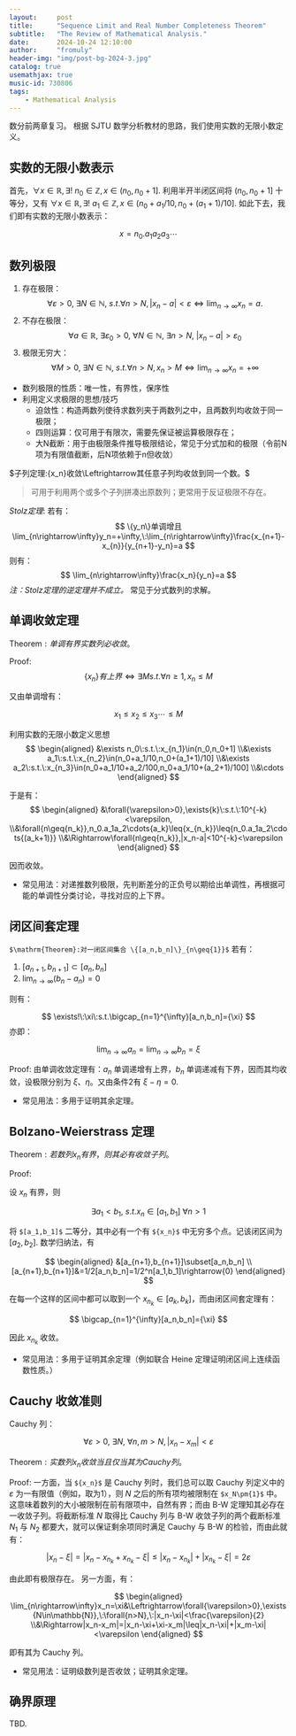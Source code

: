 ```yaml
---
layout:     post
title:      "Sequence Limit and Real Number Completeness Theorem"
subtitle:   "The Review of Mathematical Analysis."
date:       2024-10-24 12:10:00
author:     "fromuly"
header-img: "img/post-bg-2024-3.jpg"
catalog: true
usemathjax: true
music-id: 730806
tags:
    - Mathematical Analysis
---
```


数分前两章复习。
根据 SJTU 数学分析教材的思路，我们使用实数的无限小数定义。

## 实数的无限小数表示

首先，$\forall{x}\in{\mathbb{R}}, \exists!\:n_0\in{\mathbb{Z}},x\in(n_0,n_0+1]$. 利用半开半闭区间将 $(n_0,n_0+1]$ 十等分，又有 $\forall{x}\in{\mathbb{R}}, \exists!\:a_1\in{\mathbb{Z}},x\in(n_0+a_1/10,n_0+(a_1+1)/10]$. 如此下去，我们即有实数的无限小数表示：

$$
    x=n_0.a_1a_2a_3\cdots
$$

## 数列极限

1. 存在极限：
   $$
        \forall{\varepsilon}>0,\:\exists{N\in{\mathbb{N}}},\:s.t.\forall{n>N}, |x_n-a|<\varepsilon\Leftrightarrow\lim_{n\rightarrow\infty}x_n=a.
    $$
2. 不存在极限：
    $$
        \forall{a\in{\mathbb{R}}},\:\exists\varepsilon_0>0,\:\forall{N\in\mathbb{N}},\:\exists{n>N},\:|x_n-a|>\varepsilon_0
    $$
3. 极限无穷大：
    $$
        \forall{M>0},\:\exists{N\in{\mathbb{N}}},\:s.t.\forall{n>N},x_n>M\Leftrightarrow{\lim_{n\rightarrow\infty}}x_n=+\infty
    $$

- 数列极限的性质：唯一性，有界性，保序性
- 利用定义求极限的思想/技巧
  - 迫敛性：构造两数列使待求数列夹于两数列之中，且两数列均收敛于同一极限；
  - 四则运算：仅可用于有限次，需要先保证被运算极限存在；
  - 大N截断：用于由极限条件推导极限结论，常见于分式加和的极限（令前N项为有限值截断，后N项依赖于n但收敛）

$子列定理:{x_n}收敛\Leftrightarrow其任意子列均收敛到同一个数。$
> 可用于利用两个或多个子列拼凑出原数列；更常用于反证极限不存在。

$Stolz定理:$
若有：
$$
    \{y_n\}单调增且\lim_{n\rightarrow\infty}y_n=+\infty,\:\lim_{n\rightarrow\infty}\frac{x_{n+1}-x_{n}}{y_{n+1}-y_n}=a
$$
则有：
$$
    \lim_{n\rightarrow\infty}\frac{x_n}{y_n}=a
$$
*注：Stolz定理的逆定理并不成立。*
常见于分式数列的求解。

## 单调收敛定理

$\mathrm{Theorem}:单调有界实数列必收敛。$

$\mathrm{Proof}:$
$$\{x_n\} 有上界 \Leftrightarrow \exists{M}s.t.\forall{n\geq1},x_n\leq{M}$$

又由单调增有：

$$x_1\leq x_2\leq x_3\cdots\leq M$$

利用实数的无限小数定义思想
$$
\begin{aligned}
    &\exists n_0\:s.t.\:x_{n_1}\in(n_0,n_0+1]
    \\&\exists a_1\:s.t.\:x_{n_2}\in(n_0+a_1/10,n_0+(a_1+1)/10]
    \\&\exists a_2\:s.t.\:x_{n_3}\in(n_0+a_1/10+a_2/100,n_0+a_1/10+(a_2+1)/100]
    \\&\cdots
\end{aligned}
$$

于是有：
$$
\begin{aligned}
    &\forall{\varepsilon>0},\exists{k}\:s.t.\:10^{-k}<\varepsilon,
    \\&\forall{n\geq{n_k}},n_0.a_1a_2\cdots{a_k}\leq{x_{n_k}}\leq{n_0.a_1a_2\cdots{(a_k+1)}}
    \\&\Rightarrow\forall{n\geq{n_k}},|x_n-a|<10^{-k}<\varepsilon
\end{aligned}
$$

因而收敛。

- 常见用法：对递推数列极限，先判断差分的正负号以期给出单调性，再根据可能的单调性分类讨论，寻找对应的上下界。

## 闭区间套定理

`$\mathrm{Theorem}:对一闭区间集合 \{[a_n,b_n]\}_{n\geq{1}}$`
若有：

1. $[a_{n+1},b_{n+1}]\subset[a_n,b_n]$
2. $\lim_{n\rightarrow\infty}(b_n-a_n)=0$

则有：

$$
    \exists!\:\xi\:s.t.\bigcap_{n=1}^{\infty}[a_n,b_n]={\xi}
$$
亦即：

$$
    \lim_{n\rightarrow\infty}a_n=\lim_{n\rightarrow\infty}b_n=\xi
$$

$\mathrm{Proof}:$
由单调收敛定理有：$a_n$ 单调递增有上界，$b_n$ 单调递减有下界，因而其均收敛，设极限分别为 $\xi$、$\eta$。又由条件2有 $\xi-\eta=0$.

- 常见用法：多用于证明其余定理。

## Bolzano-Weierstrass 定理

$\mathrm{Theorem}:若数列{x_n}有界，则其必有收敛子列。$

$\mathrm{Proof}:$

设 $x_n$ 有界，则

$$\exists{a_1<b_1},\:s.t.x_n\in[a_1,b_1]\:\forall{n>1}
$$

将 `$[a_1,b_1]$` 二等分，其中必有一个有 `${x_n}$` 中无穷多个点。记该闭区间为 $[a_2,b_2]$. 
数学归纳法，有 

$$
\begin{aligned}
&[a_{n+1},b_{n+1}]\subset[a_n,b_n]
\\ [a_{n+1},b_{n+1}]&=1/2[a_n,b_n]=1/2^n[a_1,b_1]\rightarrow{0}
\end{aligned}
$$

在每一个这样的区间中都可以取到一个 $x_{n_k}\in[a_k,b_k]$，而由闭区间套定理有：

$$
    \bigcap_{n=1}^{\infty}[a_n,b_n]={\xi}
$$

因此 $x_{n_k}$ 收敛。

- 常见用法：多用于证明其余定理（例如联合 Heine 定理证明闭区间上连续函数性质。）

## Cauchy 收敛准则

Cauchy 列：

$$
    \forall{\varepsilon>0},\:\exists{N},\:\forall{n,m>N},|x_n-x_m|<\varepsilon
$$

$\mathrm{Theorem}:实数列{x_n}收敛当且仅当其为 Cauchy 列。$

$\mathrm{Proof}:$
一方面，当 `${x_n}$` 是 Cauchy 列时，我们总可以取 Cauchy 列定义中的 $\varepsilon$ 为一有限值（例如，取为1），则 $N$ 之后的所有项均被限制在 `$x_N\pm{1}$` 中。这意味着数列的大小被限制在前有限项中，自然有界；而由 B-W 定理知其必存在一收敛子列。将截断标准 $N$ 取得比 Cauchy 列与 B-W 收敛子列的两个截断标准 $N_1$ 与 $N_2$ 都要大，就可以保证剩余项同时满足 Cauchy 与 B-W 的检验，而由此就有：

$$
    |x_n-\xi|=|x_n-x_{n_k}+x_{n_k}-\xi|\leq|x_n-x_{n_k}|+|x_{n_k}-\xi|=2\varepsilon
$$

由此即有极限存在。
另一方面，有：

$$
\begin{aligned}
    \lim_{n\rightarrow\infty}x_n=\xi&\Leftrightarrow\forall{\varepsilon>0},\exists{N\in\mathbb{N}},\:\forall{n>N},\:|x_n-\xi|<\frac{\varepsilon}{2}
    \\&\Rightarrow|x_n-x_m|=|x_n-\xi+\xi-x_m|\leq|x_n-\xi|+|x_m-\xi|<\varepsilon
\end{aligned}
$$

即有其为 Cauchy 列。

- 常见用法：证明级数列是否收敛；证明其余定理。

## 确界原理

TBD.